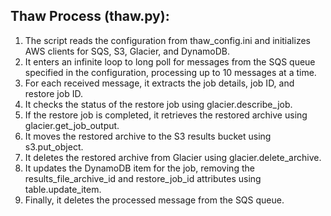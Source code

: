 ## Thaw Process (thaw.py):
1. The script reads the configuration from thaw_config.ini and initializes AWS clients for SQS, S3, Glacier, and DynamoDB.
2. It enters an infinite loop to long poll for messages from the SQS queue specified in the configuration, processing up to 10 messages at a time. 
3. For each received message, it extracts the job details, job ID, and restore job ID.
4. It checks the status of the restore job using glacier.describe_job. 
5. If the restore job is completed, it retrieves the restored archive using glacier.get_job_output. 
6. It moves the restored archive to the S3 results bucket using s3.put_object. 
7. It deletes the restored archive from Glacier using glacier.delete_archive. 
8. It updates the DynamoDB item for the job, removing the results_file_archive_id and restore_job_id attributes using table.update_item. 
9. Finally, it deletes the processed message from the SQS queue.